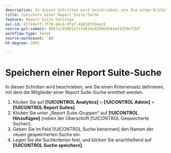 ```yaml
---
description: In diesen Schritten wird beschrieben, wie Sie einen Kriteriensatz definieren, mit dem die Mitglieder einer Report Suite-Suche ermittelt werden.
title: Speichern einer Report Suite-Suche
feature: Report Suite Settings
exl-id: 67744e7f-7f78-46c6-9faf-4d410f2deec8
source-git-commit: 9057cc83881a72fa039e9398ed3daaf4259ef2bf
workflow-type: tm+mt
source-wordcount: '86'
ht-degree: 100%

---
```


# Speichern einer Report Suite-Suche

In diesen Schritten wird beschrieben, wie Sie einen Kriteriensatz definieren, mit dem die Mitglieder einer Report Suite-Suche ermittelt werden.

1. Klicken Sie auf **[!UICONTROL Analytics]** > **[!UICONTROL Admin]** > **[!UICONTROL Report Suites]**.
1. Klicken Sie unter „Report Suite-Gruppen“ auf **[!UICONTROL Hinzufügen]** (neben der Überschrift [!UICONTROL Gespeicherte Suchen].
1. Geben Sie im Feld [!UICONTROL Suche benennen] den Namen der neuen gespeicherten Suche ein.
1. Legen Sie die Suchkriterien fest, und klicken Sie anschließend auf **[!UICONTROL Suche speichern]**.
